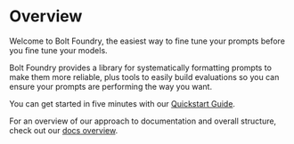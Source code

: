 # Overview

Welcome to Bolt Foundry, the easiest way to fine tune your prompts before you
fine tune your models.

Bolt Foundry provides a library for systematically formatting prompts to make
them more reliable, plus tools to easily build evaluations so you can ensure
your prompts are performing the way you want.

You can get started in five minutes with our [Quickstart Guide](/404.md).

For an overview of our approach to documentation and overall structure, check
out our [docs overview](docs-overview.md).
